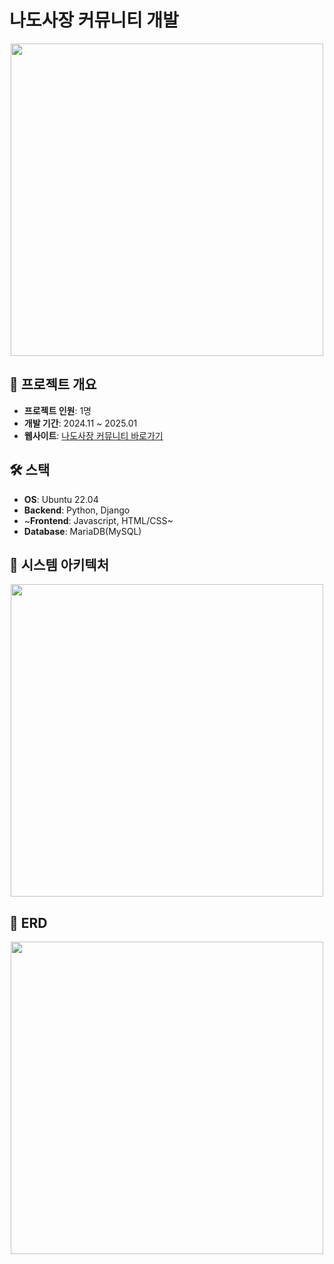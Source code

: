 # 나도사장 커뮤니티 개발

<div align="center">
  <img src="https://github.com/user-attachments/assets/98a957ce-f7ce-4fb8-9f06-5c0ade52e98a" width="500px">
</div>

## 📌 프로젝트 개요
- **프로젝트 인원**: 1명
- **개발 기간**: 2024.11 ~ 2025.01
- **웹사이트**: [나도사장 커뮤니티 바로가기](https://www.nadosajang.com)

## 🛠 스택
- **OS**: Ubuntu 22.04
- **Backend**: Python, Django
- ~**Frontend**: Javascript, HTML/CSS~ 
- **Database**: MariaDB(MySQL)

## 📓 시스템 아키텍처
<div align="center">
  <img src="https://github.com/user-attachments/assets/475f59db-9208-4adb-95c4-c5b684143ba9" width="500px">
</div>

## 📜 ERD 
<div align="center">
  <img src="https://github.com/user-attachments/assets/fefefd19-9827-47bf-9a43-9dba6eef709c" width="500px">
</div>
